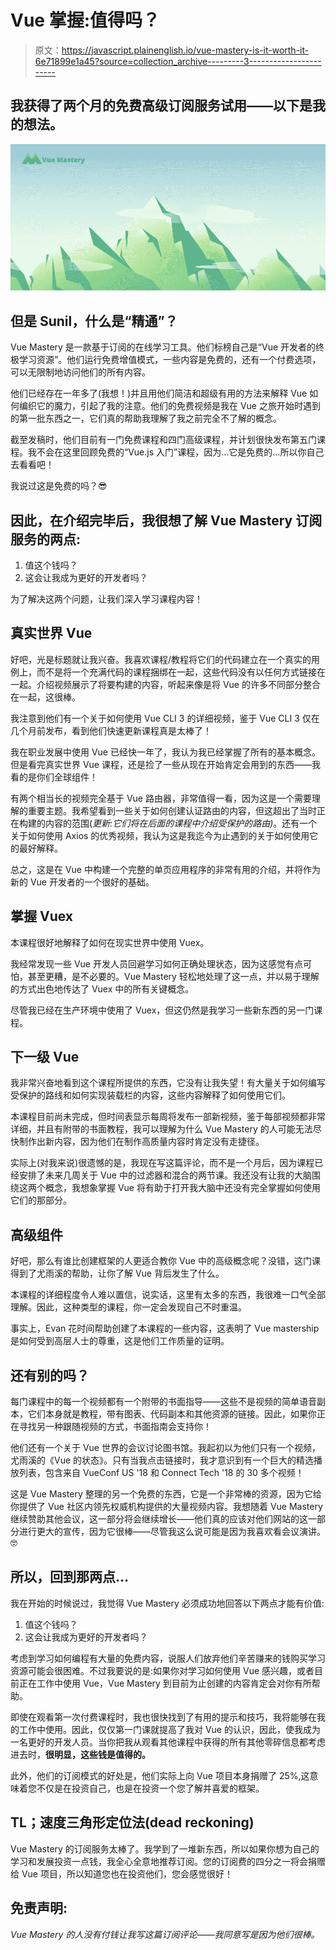 # Vue 掌握:值得吗？

> 原文：<https://javascript.plainenglish.io/vue-mastery-is-it-worth-it-6e71899e1a45?source=collection_archive---------3----------------------->

## 我获得了两个月的免费高级订阅服务试用——以下是我的想法。

![](img/af084b0f27b8c8eda1651e8c8563ef30.png)

## 但是 Sunil，什么是“精通”？

Vue Mastery 是一款基于订阅的在线学习工具。他们标榜自己是“Vue 开发者的终极学习资源”。他们运行免费增值模式，一些内容是免费的，还有一个付费选项，可以无限制地访问他们的所有内容。

他们已经存在一年多了(我想！)并且用他们简洁和超级有用的方法来解释 Vue 如何编织它的魔力，引起了我的注意。他们的免费视频是我在 Vue 之旅开始时遇到的第一批东西之一，它们真的帮助我理解了我之前完全不了解的概念。

截至发稿时，他们目前有一门免费课程和四门高级课程，并计划很快发布第五门课程。我不会在这里回顾免费的“Vue.js 入门”课程，因为…它是免费的…所以你自己去看看吧！

我说过这是免费的吗？😎

## 因此，在介绍完毕后，我很想了解 Vue Mastery 订阅服务的两点:

1.  值这个钱吗？
2.  这会让我成为更好的开发者吗？

为了解决这两个问题，让我们深入学习课程内容！

## 真实世界 Vue

好吧，光是标题就让我兴奋。我喜欢课程/教程将它们的代码建立在一个真实的用例上，而不是将一个充满代码的课程捆绑在一起，这些代码没有以任何方式链接在一起。介绍视频展示了将要构建的内容，听起来像是将 Vue 的许多不同部分整合在一起，这很棒。

我注意到他们有一个关于如何使用 Vue CLI 3 的详细视频，鉴于 Vue CLI 3 仅在几个月前发布，看到他们快速更新课程真是太棒了！

我在职业发展中使用 Vue 已经快一年了，我认为我已经掌握了所有的基本概念。但是看完真实世界 Vue 课程，还是捡了一些从现在开始肯定会用到的东西——我看的是你们全球组件！

有两个相当长的视频完全基于 Vue 路由器，非常值得一看，因为这是一个需要理解的重要主题。我希望看到一些关于如何创建认证路由的内容，但这超出了当时正在构建的内容的范围(*更新:它们将在后面的课程中介绍受保护的路由)*。还有一个关于如何使用 Axios 的优秀视频，我认为这是我迄今为止遇到的关于如何使用它的最好解释。

总之，这是在 Vue 中构建一个完整的单页应用程序的非常有用的介绍，并将作为新的 Vue 开发者的一个很好的基础。

## 掌握 Vuex

本课程很好地解释了如何在现实世界中使用 Vuex。

我经常发现一些 Vue 开发人员回避学习如何正确处理状态，因为这感觉有点可怕，甚至更糟，是不必要的。Vue Mastery 轻松地处理了这一点，并以易于理解的方式出色地传达了 Vuex 中的所有关键概念。

尽管我已经在生产环境中使用了 Vuex，但这仍然是我学习一些新东西的另一门课程。

## 下一级 Vue

我非常兴奋地看到这个课程所提供的东西，它没有让我失望！有大量关于如何编写受保护的路线和如何实现装载栏的内容，这些内容解释了如何使用它们。

本课程目前尚未完成，但时间表显示每周将发布一部新视频，鉴于每部视频都非常详细，并且有附带的书面教程，我可以理解为什么 Vue Mastery 的人可能无法尽快制作出新内容，因为他们在制作高质量内容时肯定没有走捷径。

实际上(对我来说)很遗憾的是，我现在写这篇评论，而不是一个月后，因为课程已经安排了未来几周关于 Vue 中的过滤器和混合的两节课。我还没有让我的大脑围绕这两个概念，我想象掌握 Vue 将有助于打开我大脑中还没有完全掌握如何使用它们的那部分。

## 高级组件

好吧，那么有谁比创建框架的人更适合教你 Vue 中的高级概念呢？没错，这门课得到了尤雨溪的帮助，让你了解 Vue 背后发生了什么。

本课程的详细程度令人难以置信，说实话，这里有太多的东西，我很难一口气全部理解。因此，这种类型的课程，你一定会发现自己不时重温。

事实上，Evan 花时间帮助创建了本课程的一些内容，这表明了 Vue mastership 是如何受到高层人士的尊重，这是他们工作质量的证明。

## 还有别的吗？

每门课程中的每一个视频都有一个附带的书面指导——这些不是视频的简单语音副本，它们本身就是教程，带有图表、代码副本和其他资源的链接。因此，如果你正在寻找另一种跟随视频的方式，书面指南会支持你！

他们还有一个关于 Vue 世界的会议讨论图书馆。我起初以为他们只有一个视频，尤雨溪的《Vue 的状态》。只有当我点击链接时，我才意识到有一个巨大的精选播放列表，包含来自 VueConf US '18 和 Connect Tech '18 的 30 多个视频！

这是 Vue Mastery 整理的另一个免费的东西，它是一个非常棒的资源，因为它给你提供了 Vue 社区内领先权威机构提供的大量视频内容。我想随着 Vue Mastery 继续赞助其他会议，这一部分将会继续增长——他们真的应该对他们网站的这一部分进行更大的宣传，因为它很棒——尽管我这么说可能是因为我喜欢看会议演讲。🤓

## 所以，回到那两点…

我在开始的时候说过，我觉得 Vue Mastery 必须成功地回答以下两点才能有价值:

1.  值这个钱吗？
2.  这会让我成为更好的开发者吗？

考虑到学习如何编程有大量的免费内容，说服人们放弃他们辛苦赚来的钱购买学习资源可能会很困难。不过我要说的是:如果你对学习如何使用 Vue 感兴趣，或者目前正在工作中使用 Vue，Vue Mastery 到目前为止创建的内容肯定会对你有所帮助。

即使在观看第一次付费课程时，我也很快找到了有用的提示和技巧，我将能够在我的工作中使用。因此，仅仅第一门课就提高了我对 Vue 的认识，因此，使我成为一名更好的开发人员。当你把我从观看其他课程中获得的所有其他零碎信息都考虑进去时，**很明显，这些钱是值得的。**

此外，他们的订阅模式的好处是，他们实际上向 Vue 项目本身捐赠了 25%,这意味着您不仅是在投资自己，也是在投资一个您了解并喜爱的框架。

## TL；速度三角形定位法(dead reckoning)

Vue Mastery 的订阅服务太棒了。我学到了一堆新东西，所以如果你想为自己的学习和发展投资一点钱，我全心全意地推荐订阅。您的订阅费的四分之一将会捐赠给 Vue 项目，所以知道您也在投资他们，您会感觉很好！

## 免责声明:

*Vue Mastery 的人没有付钱让我写这篇订阅评论——我同意写是因为他们很棒。*